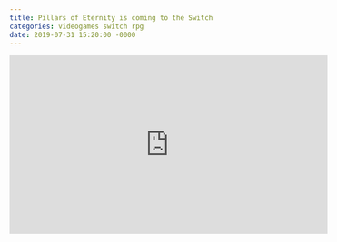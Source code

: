 ```yaml
---
title: Pillars of Eternity is coming to the Switch
categories: videogames switch rpg
date: 2019-07-31 15:20:00 -0000
---
```

<div><iframe width="560" height="315" src="https://www.youtube-nocookie.com/embed/oa3AeMB6jOA?controls=0" frameborder="0" allow="accelerometer; autoplay; encrypted-media; gyroscope; picture-in-picture" allowfullscreen></iframe></div>
